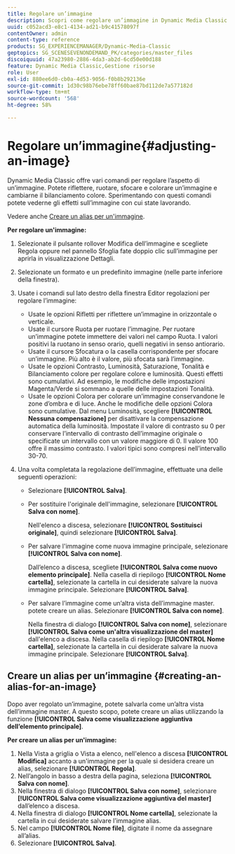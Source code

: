 ```yaml
---
title: Regolare un’immagine
description: Scopri come regolare un’immagine in Dynamic Media Classic.
uuid: c052acd3-e8c1-4134-ad21-b9c41578097f
contentOwner: admin
content-type: reference
products: SG_EXPERIENCEMANAGER/Dynamic-Media-Classic
geptopics: SG_SCENESEVENONDEMAND_PK/categories/master_files
discoiquuid: 47a23980-2886-4da3-ab2d-6cd50e00d188
feature: Dynamic Media Classic,Gestione risorse
role: User
exl-id: 880ee6d0-cb0a-4d53-9056-f0b8b292136e
source-git-commit: 1d30c98b76ebe78ff60bae87bd112de7a577182d
workflow-type: tm+mt
source-wordcount: '568'
ht-degree: 58%

---
```


# Regolare un’immagine{#adjusting-an-image}

Dynamic Media Classic offre vari comandi per regolare l’aspetto di un’immagine. Potete riflettere, ruotare, sfocare e colorare un’immagine e cambiarne il bilanciamento colore. Sperimentando con questi comandi potete vederne gli effetti sull’immagine con cui state lavorando.

Vedere anche [Creare un alias per un&#39;immagine](adjusting-image.md#creating_an_alias_for_an_image).

**Per regolare un&#39;immagine:**

1. Selezionate il pulsante rollover Modifica dell’immagine e scegliete Regola oppure nel pannello Sfoglia fate doppio clic sull’immagine per aprirla in visualizzazione Dettagli.
1. Selezionate un formato e un predefinito immagine (nelle parte inferiore della finestra).
1. Usate i comandi sul lato destro della finestra Editor regolazioni per regolare l’immagine:

   * Usate le opzioni Rifletti per riflettere un’immagine in orizzontale o verticale.
   * Usate il cursore Ruota per ruotare l’immagine. Per ruotare un’immagine potete immettere dei valori nel campo Ruota. I valori positivi la ruotano in senso orario, quelli negativi in senso antiorario.
   * Usate il cursore Sfocatura o la casella corrispondente per sfocare un’immagine. Più alto è il valore, più sfocata sarà l’immagine.
   * Usate le opzioni Contrasto, Luminosità, Saturazione, Tonalità e Bilanciamento colore per regolare colore e luminosità. Questi effetti sono cumulativi. Ad esempio, le modifiche delle impostazioni Magenta/Verde si sommano a quelle delle impostazioni Tonalità.
   * Usate le opzioni Colora per colorare un’immagine conservandone le zone d’ombra e di luce. Anche le modifiche delle opzioni Colora sono cumulative. Dal menu Luminosità, scegliere **[!UICONTROL Nessuna compensazione]** per disattivare la compensazione automatica della luminosità. Impostate il valore di contrasto su 0 per conservare l’intervallo di contrasto dell’immagine originale o specificate un intervallo con un valore maggiore di 0. Il valore 100 offre il massimo contrasto. I valori tipici sono compresi nell’intervallo 30-70.

1. Una volta completata la regolazione dell’immagine, effettuate una delle seguenti operazioni:

   * Selezionare **[!UICONTROL Salva]**.

   * Per sostituire l&#39;originale dell&#39;immagine, selezionare **[!UICONTROL Salva con nome]**.

      Nell&#39;elenco a discesa, selezionare **[!UICONTROL Sostituisci originale]**, quindi selezionare **[!UICONTROL Salva]**.

   * Per salvare l&#39;immagine come nuova immagine principale, selezionare **[!UICONTROL Salva con nome]**.

      Dall’elenco a discesa, scegliete **[!UICONTROL Salva come nuovo elemento principale]**.
Nella casella di riepilogo **[!UICONTROL Nome cartella]**, selezionate la cartella in cui desiderate salvare la nuova immagine principale.
Selezionare **[!UICONTROL Salva]**.

   * Per salvare l’immagine come un’altra vista dell’immagine master. potete creare un alias. Selezionare **[!UICONTROL Salva con nome]**.

      Nella finestra di dialogo **[!UICONTROL Salva con nome]**, selezionare **[!UICONTROL Salva come un&#39;altra visualizzazione del master]** dall&#39;elenco a discesa.
Nella casella di riepilogo **[!UICONTROL Nome cartella]**, selezionate la cartella in cui desiderate salvare la nuova immagine principale.
Selezionare **[!UICONTROL Salva]**.

## Creare un alias per un’immagine {#creating-an-alias-for-an-image}

Dopo aver regolato un’immagine, potete salvarla come un’altra vista dell’immagine master. A questo scopo, potete creare un alias utilizzando la funzione **[!UICONTROL Salva come visualizzazione aggiuntiva dell’elemento principale]**.

**Per creare un alias per un&#39;immagine:**

1. Nella Vista a griglia o Vista a elenco, nell&#39;elenco a discesa **[!UICONTROL Modifica]** accanto a un&#39;immagine per la quale si desidera creare un alias, selezionare **[!UICONTROL Regola]**.
1. Nell’angolo in basso a destra della pagina, seleziona **[!UICONTROL Salva con nome]**.
1. Nella finestra di dialogo **[!UICONTROL Salva con nome]**, selezionare **[!UICONTROL Salva come visualizzazione aggiuntiva del master]** dall’elenco a discesa.
1. Nella finestra di dialogo **[!UICONTROL Nome cartella]**, selezionate la cartella in cui desiderate salvare l’immagine alias.
1. Nel campo **[!UICONTROL Nome file]**, digitate il nome da assegnare all’alias.
1. Selezionare **[!UICONTROL Salva]**.
